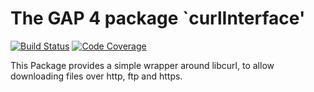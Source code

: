 The GAP 4 package `curlInterface'
==============================

[![Build Status](https://github.com/gap-packages/curlInterface/workflows/CI/badge.svg?branch=master)](https://github.com/gap-packages/curlInterface/actions?query=workflow%3ACI+branch%3Amaster)
[![Code Coverage](https://codecov.io/github/gap-packages/curlInterface/coverage.svg?branch=master&token=)](https://codecov.io/gh/gap-packages/curlInterface)

This Package provides a simple wrapper around libcurl, to allow downloading
files over http, ftp and https.
